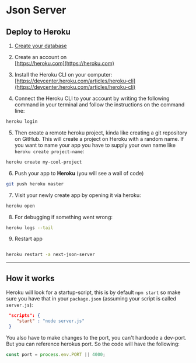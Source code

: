 # Json Server

## Deploy to Heroku

1. [Create your database](https://github.com/minikin/next-json-server/blob/master/db.json)

2. Create an account on <br/>[https://heroku.com](https://heroku.com)

3. Install the Heroku CLI on your computer: <br/>[https://devcenter.heroku.com/articles/heroku-cli](https://devcenter.heroku.com/articles/heroku-cli)

4. Connect the Heroku CLI to your account by writing the following command in your terminal and follow the instructions on the command line:

```bash
heroku login
```

5. Then create a remote heroku project, kinda like creating a git repository on GitHub. This will create a project on Heroku with a random name. If you want to name your app you have to supply your own name like `heroku create project-name`:

```bash
heroku create my-cool-project
```

6. Push your app to **Heroku** (you will see a wall of code)

```bash
git push heroku master
```

7. Visit your newly create app by opening it via heroku:

```bash
heroku open
```

8. For debugging if something went wrong:

```bash
heroku logs --tail
```

9. Restart app

```bash

heroku restart -a next-json-server
```

---

## How it works

Heroku will look for a startup-script, this is by default `npm start` so make sure you have that in your `package.json` (assuming your script is called `server.js`):

```json
 "scripts": {
    "start" : "node server.js"
 }
```

You also have to make changes to the port, you can't hardcode a dev-port. But you can reference herokus port. So the code will have the following:

```js
const port = process.env.PORT || 4000;
```
